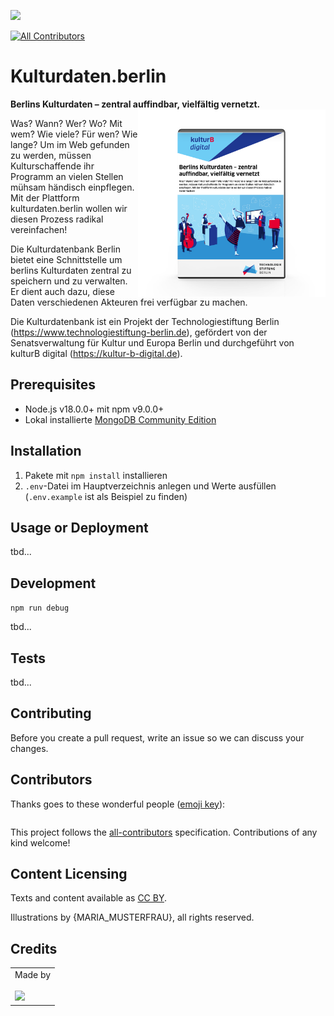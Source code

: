![](https://img.shields.io/badge/Built%20with%20%E2%9D%A4%EF%B8%8F-at%20Technologiestiftung%20Berlin-blue)

<!-- ALL-CONTRIBUTORS-BADGE:START - Do not remove or modify this section -->

[![All Contributors](https://img.shields.io/badge/all_contributors-0-orange.svg?style=flat-square)](#contributors-)

<!-- ALL-CONTRIBUTORS-BADGE:END -->

# Kulturdaten.berlin

**Berlins Kulturdaten – zentral auffindbar, vielfältig vernetzt.**
<img src="./media/verpackung.png" align="right" width="300">

Was? Wann? Wer? Wo? Mit wem? Wie viele? Für wen? Wie lange? Um im Web gefunden zu werden, müssen Kulturschaffende ihr Programm an vielen Stellen mühsam händisch einpflegen. Mit der Plattform kulturdaten.berlin wollen wir diesen Prozess radikal vereinfachen!

Die Kulturdatenbank Berlin bietet eine Schnittstelle um berlins Kulturdaten zentral zu speichern und zu verwalten. Er dient auch dazu, diese Daten verschiedenen Akteuren frei verfügbar zu machen.

Die Kulturdatenbank ist ein Projekt der Technologiestiftung Berlin (<https://www.technologiestiftung-berlin.de>), gefördert von der Senatsverwaltung für Kultur und Europa Berlin und durchgeführt von kulturB digital (<https://kultur-b-digital.de>).

## Prerequisites

-   Node.js v18.0.0+ mit npm v9.0.0+
-   Lokal installierte [MongoDB Community Edition](https://www.mongodb.com/docs/manual/administration/install-community/)

## Installation

1. Pakete mit `npm install` installieren
2. `.env`-Datei im Hauptverzeichnis anlegen und Werte ausfüllen (`.env.example` ist als Beispiel zu finden)

## Usage or Deployment

tbd...

## Development

`npm run debug`

tbd...

## Tests

tbd...

## Contributing

Before you create a pull request, write an issue so we can discuss your changes.

## Contributors

Thanks goes to these wonderful people ([emoji key](https://allcontributors.org/docs/en/emoji-key)):

<!-- ALL-CONTRIBUTORS-LIST:START - Do not remove or modify this section -->
<!-- prettier-ignore-start -->
<!-- markdownlint-disable -->
<table>
  <tr>
  </tr>
</table>

<!-- markdownlint-restore -->
<!-- prettier-ignore-end -->

<!-- ALL-CONTRIBUTORS-LIST:END -->

This project follows the [all-contributors](https://github.com/all-contributors/all-contributors) specification. Contributions of any kind welcome!

## Content Licensing

Texts and content available as [CC BY](https://creativecommons.org/licenses/by/3.0/de/).

Illustrations by {MARIA_MUSTERFRAU}, all rights reserved.

## Credits

<table>
  <tr>
    <td>
      Made by <a href="https://www.technologiestiftung-berlin.de/">
        <br />
        <br />
        <img width="150" src="https://citylab-berlin.org/wp-content/uploads/2021/05/tsb.svg" />
      </a>
    </td>
  </tr>
</table>
